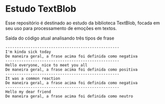 # Estudo TextBlob

Esse repositório é destinado ao estudo da biblioteca TextBlob, focada em seu uso para processamento de emoções em textos.

Saída do código atual analisando três tipos de frase
```
--------------------------------------------------
I'm kinda sick today
De maneira geral, a frase acima foi definida como negativa
--------------------------------------------------
Hello everyone, nice to meet you all
De maneira geral, a frase acima foi definida como positiva
--------------------------------------------------
It was a common reaction
De maneira geral, a frase acima foi definida como negativa
--------------------------------------------------
Hello my dear friend
De maneira geral, a frase acima foi definida como neutro
```